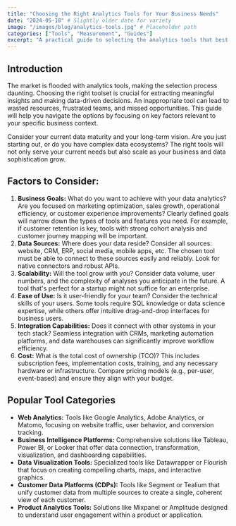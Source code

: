 ```yaml
---
title: "Choosing the Right Analytics Tools for Your Business Needs"
date: "2024-05-18" # Slightly older date for variety
image: "/images/blog/analytics-tools.jpg" # Placeholder path
categories: ["Tools", "Measurement", "Guides"]
excerpt: "A practical guide to selecting the analytics tools that best fit your company's scale, goals, and technical expertise."
---
```


## Introduction
The market is flooded with analytics tools, making the selection process daunting. Choosing the right toolset is crucial for extracting meaningful insights and making data-driven decisions. An inappropriate tool can lead to wasted resources, frustrated teams, and missed opportunities. This guide will help you navigate the options by focusing on key factors relevant to your specific business context.

Consider your current data maturity and your long-term vision. Are you just starting out, or do you have complex data ecosystems? The right tools will not only serve your current needs but also scale as your business and data sophistication grow.

## Factors to Consider:
1.  **Business Goals:** What do you want to achieve with your data analytics? Are you focused on marketing optimization, sales growth, operational efficiency, or customer experience improvements? Clearly defined goals will narrow down the types of tools and features you need. For example, if customer retention is key, tools with strong cohort analysis and customer journey mapping will be important.
2.  **Data Sources:** Where does your data reside? Consider all sources: website, CRM, ERP, social media, mobile apps, etc. The chosen tool must be able to connect to these sources easily and reliably. Look for native connectors and robust APIs.
3.  **Scalability:** Will the tool grow with you? Consider data volume, user numbers, and the complexity of analyses you anticipate in the future. A tool that's perfect for a startup might not suffice for an enterprise.
4.  **Ease of Use:** Is it user-friendly for your team? Consider the technical skills of your users. Some tools require SQL knowledge or data science expertise, while others offer intuitive drag-and-drop interfaces for business users.
5.  **Integration Capabilities:** Does it connect with other systems in your tech stack? Seamless integration with CRMs, marketing automation platforms, and data warehouses can significantly improve workflow efficiency.
6.  **Cost:** What is the total cost of ownership (TCO)? This includes subscription fees, implementation costs, training, and any necessary hardware or infrastructure. Compare pricing models (e.g., per-user, event-based) and ensure they align with your budget.

## Popular Tool Categories
- **Web Analytics:** Tools like Google Analytics, Adobe Analytics, or Matomo, focusing on website traffic, user behavior, and conversion tracking.
- **Business Intelligence Platforms:** Comprehensive solutions like Tableau, Power BI, or Looker that offer data connection, transformation, visualization, and dashboarding capabilities.
- **Data Visualization Tools:** Specialized tools like Datawrapper or Flourish that focus on creating compelling charts, maps, and interactive graphics.
- **Customer Data Platforms (CDPs):** Tools like Segment or Tealium that unify customer data from multiple sources to create a single, coherent view of each customer.
- **Product Analytics Tools:** Solutions like Mixpanel or Amplitude designed to understand user engagement within a product or application.

